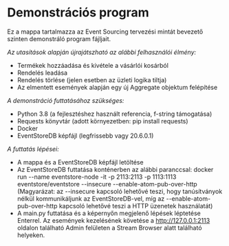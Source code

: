 # Demonstrációs program

Ez a mappa tartalmazza az Event Sourcing tervezési mintát bevezető szinten demonstráló program fájljait.

*Az utasítások alapján újrajátszható az alábbi felhasználói élmény:*

* Termékek hozzáadása és kivétele a vásárlói kosárból
* Rendelés leadása
* Rendelés törlése (jelen esetben az üzleti logika tiltja)
* Az elmentett események alapján egy új Aggregate objektum felépítése

*A demonstráció futtatásához szükséges:*

* Python 3.8 (a fejlesztéshez használt referencia, f-string támogatása)
* Requests könyvtár (adott környezetben: pip install requests)
* Docker
* EventStoreDB képfájl (legfrissebb vagy 20.6.0.1)

*A futtatás lépései:*

* A mappa és a EventStoreDB képfájl letöltése
* Az EventStoreDB futtatása konténerben az alábbi paranccsal:
docker run --name eventstore-node -it -p 2113:2113 -p 1113:1113 eventstore/eventstore --insecure --enable-atom-pub-over-http (Magyarázat: az --insecure kapcsoló lehetővé teszi, hogy tanúsítványok nélkül kommunikáljunk az EventStoreDB-vel, míg az --enable-atom-pub-over-http kapcsoló lehetővé teszi a HTTP üzenetek használatát)
* A main.py futtatása és a képernyőn megjelenő lépések léptetése Enterrel. Az események kezelésének követése a http://127.0.0.1:2113 oldalon található Admin felületen a Stream Browser alatt található helyeken.
